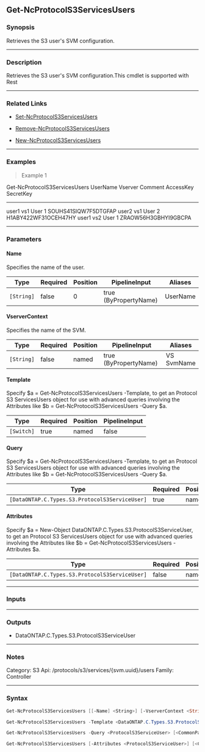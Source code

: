 Get-NcProtocolS3ServicesUsers
-----------------------------

### Synopsis
Retrieves the S3 user's SVM configuration.

---

### Description

Retrieves the S3 user's SVM configuration.This cmdlet is supported with Rest

---

### Related Links
* [Set-NcProtocolS3ServicesUsers](Set-NcProtocolS3ServicesUsers)

* [Remove-NcProtocolS3ServicesUsers](Remove-NcProtocolS3ServicesUsers)

* [New-NcProtocolS3ServicesUsers](New-NcProtocolS3ServicesUsers)

---

### Examples
> Example 1

Get-NcProtocolS3ServicesUsers
UserName             Vserver              Comment              AccessKey                 SecretKey
--------             -------              -------              ---------                 ---------
user1                vs1                  User 1               SOUHS41SIQW7F5DTGFAP
user2                vs1                  User 2               H1ABY422WF31OCEH47HY
user1                vs2                  User 1               ZRAOW56H3GBHYI9GBCPA

---

### Parameters
#### **Name**
Specifies the name of the user.

|Type      |Required|Position|PipelineInput        |Aliases |
|----------|--------|--------|---------------------|--------|
|`[String]`|false   |0       |true (ByPropertyName)|UserName|

#### **VserverContext**
Specifies the name of the SVM.

|Type      |Required|Position|PipelineInput        |Aliases       |
|----------|--------|--------|---------------------|--------------|
|`[String]`|false   |named   |true (ByPropertyName)|VS<br/>SvmName|

#### **Template**
Specify $a = Get-NcProtocolS3ServicesUsers -Template, to get an Protocol S3 ServicesUsers object for use with advanced queries involving the Attributes like $b = Get-NcProtocolS3ServicesUsers -Query $a.

|Type      |Required|Position|PipelineInput|
|----------|--------|--------|-------------|
|`[Switch]`|true    |named   |false        |

#### **Query**
Specify $a = Get-NcProtocolS3ServicesUsers -Template, to get an Protocol S3 ServicesUsers object for use with advanced queries involving the Attributes like $b = Get-NcProtocolS3ServicesUsers -Query $a.

|Type                                          |Required|Position|PipelineInput|
|----------------------------------------------|--------|--------|-------------|
|`[DataONTAP.C.Types.S3.ProtocolS3ServiceUser]`|true    |named   |false        |

#### **Attributes**
Specify $a = New-Object DataONTAP.C.Types.S3.ProtocolS3ServiceUser, to get an Protocol S3 ServicesUsers object for use with advanced queries involving the Attributes like $b = Get-NcProtocolS3ServicesUsers -Attributes $a.

|Type                                          |Required|Position|PipelineInput|
|----------------------------------------------|--------|--------|-------------|
|`[DataONTAP.C.Types.S3.ProtocolS3ServiceUser]`|false   |named   |false        |

---

### Inputs

---

### Outputs
* DataONTAP.C.Types.S3.ProtocolS3ServiceUser

---

### Notes
Category: S3
Api: /protocols/s3/services/{svm.uuid}/users
Family: Controller

---

### Syntax
```PowerShell
Get-NcProtocolS3ServicesUsers [[-Name] <String>] [-VserverContext <String>] [<CommonParameters>]
```
```PowerShell
Get-NcProtocolS3ServicesUsers -Template <DataONTAP.C.Types.S3.ProtocolS3ServiceUser> [<CommonParameters>]
```
```PowerShell
Get-NcProtocolS3ServicesUsers -Query <ProtocolS3ServiceUser> [<CommonParameters>]
```
```PowerShell
Get-NcProtocolS3ServicesUsers [-Attributes <ProtocolS3ServiceUser>] [<CommonParameters>]
```
